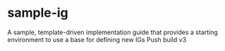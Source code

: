 # sample-ig
A sample, template-driven implementation guide that provides a starting environment to use a base for defining new IGs
Push build v3
